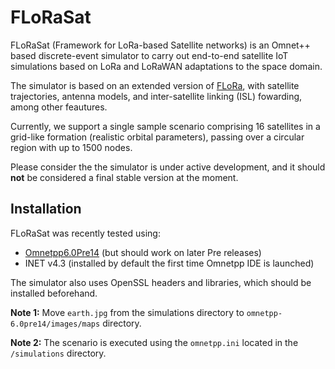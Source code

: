 # FLoRaSat

FLoRaSat (Framework for LoRa-based Satellite networks) is an Omnet++ based discrete-event simulator to carry out end-to-end satellite IoT simulations based on LoRa and LoRaWAN adaptations to the space domain.

The simulator is based on an extended version of [FLoRa](https://flora.aalto.fi/), with satellite trajectories, antenna models, and inter-satellite linking (ISL) fowarding, among other feautures.

Currently, we support a single sample scenario comprising 16 satellites in a grid-like formation (realistic orbital parameters), passing over a circular region with up to 1500 nodes.

Please consider the the simulator is under active development, and it should **not** be considered a final stable version at the moment.

## Installation

FLoRaSat was recently tested using: 
- [Omnetpp6.0Pre14](https://omnetpp.org/download/preview) (but should work on later Pre releases)
- INET v4.3 (installed by default the first time Omnetpp IDE is launched)

 The simulator also uses OpenSSL headers and libraries, which should be installed beforehand.
 
 **Note 1:** Move `earth.jpg` from  the simulations directory to `omnetpp-6.0pre14/images/maps` directory.

 **Note 2:** The scenario is executed using the `omnetpp.ini` located in the `/simulations` directory.
